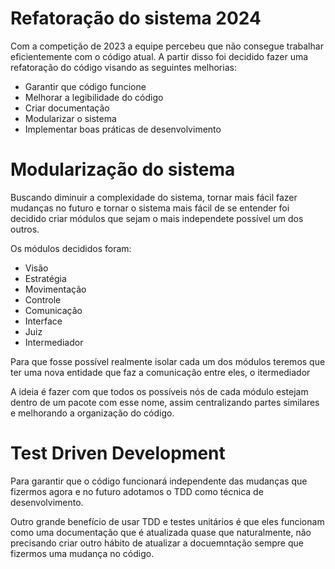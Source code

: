 # Refatoração do sistema 2024

Com a competição de 2023 a equipe percebeu que não consegue trabalhar eficientemente com o código atual. A partir disso foi decidido fazer uma refatoração do código visando as seguintes melhorias:
- Garantir que código funcione
- Melhorar a legibilidade do código
- Criar documentação
- Modularizar o sistema
- Implementar boas práticas de desenvolvimento

# Modularização do sistema

Buscando diminuir a complexidade do sistema, tornar mais fácil fazer mudanças no futuro e tornar o sistema mais fácil de se entender foi decidido criar módulos que sejam o mais independete possível um dos outros.

Os módulos decididos foram:
- Visão
- Estratégia
- Movimentação
- Controle
- Comunicação
- Interface
- Juiz
- Intermediador

Para que fosse possível realmente isolar cada um dos módulos teremos que ter uma nova entidade que faz a comunicação entre eles, o itermediador

A ideia é fazer com que todos os possíveis nós de cada módulo estejam dentro de um pacote com esse nome, assim centralizando partes similares e melhorando a organização do código.

# Test Driven Development

Para garantir que o código funcionará independente das mudanças que fizermos agora e no futuro adotamos o TDD como técnica de desenvolvimento.

Outro grande benefício de usar TDD e testes unitários é que eles funcionam como uma documentação que é atualizada quase que naturalmente, não precisando criar outro hábito de atualizar a docuemntação sempre que fizermos uma mudança no código.